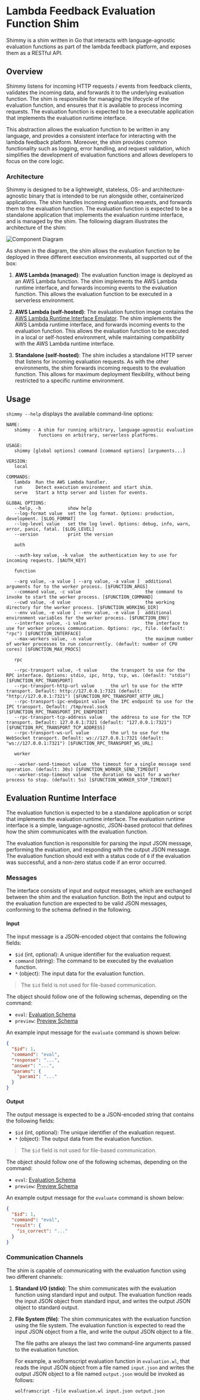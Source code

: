 # Lambda Feedback Evaluation Function Shim

Shimmy is a shim written in Go that interacts with language-agnostic evaluation functions as part of the lambda feedback platform, and exposes them as a RESTful API.

## Overview

Shimmy listens for incoming HTTP requests / events from feedback clients, validates the incoming data, and forwards it to the underlying evaluation function. The shim is responsible for managing the lifecycle of the evaluation function, and ensures that it is available to process incoming requests. The evaluation function is expected to be a executable application that implements the evaluation runtime interface.

This abstraction allows the evaluation function to be written in any language, and provides a consistent interface for interacting with the lambda feedback platform. Moreover, the shim provides common functionality such as logging, error handling, and request validation, which simplifies the development of evaluation functions and allows developers to focus on the core logic.

### Architecture

Shimmy is designed to be a lightweight, stateless, OS- and architecture-agnostic binary that is intended to be run alongside other, containerized applications. The shim handles incoming evaluation requests, and forwards them to the evaluation function. The evaluation function is expected to be a standalone application that implements the evaluation runtime interface, and is managed by the shim. The following diagram illustrates the architecture of the shim:

![Component Diagram](./docs/img/evaluation-function-shim-component-diagram.svg)

As shown in the diagram, the shim allows the evaluation function to be deployed in three different execution environments, all supported out of the box:

1. **AWS Lambda (managed)**: The evaluation function image is deployed as an AWS Lambda function. The shim implements the AWS Lambda runtime interface, and forwards incoming events to the evaluation function. This allows the evaluation function to be executed in a serverless environment.

2. **AWS Lambda (self-hosted)**: The evaluation function image contains the [AWS Lambda Runtime Interface Emulator](https://github.com/aws/aws-lambda-runtime-interface-emulator). The shim implements the AWS Lambda runtime interface, and forwards incoming events to the evaluation function. This allows the evaluation function to be executed in a local or self-hosted environment, while maintaining compatibility with the AWS Lambda runtime interface.

3. **Standalone (self-hosted)**: The shim includes a standalone HTTP server that listens for incoming evaluation requests. As with the other environments, the shim forwards incoming requests to the evaluation function. This allows for maximum deployment flexibility, without being restricted to a specific runtime environment.

## Usage

`shimmy --help` displays the available command-line options:

```shell
NAME:
   shimmy - A shim for running arbitrary, language-agnostic evaluation
            functions on arbitrary, serverless platforms.

USAGE:
   shimmy [global options] command [command options] [arguments...]

VERSION:
   local

COMMANDS:
   lambda  Run the AWS Lambda handler.
   run     Detect execution environment and start shim.
   serve   Start a http server and listen for events.

GLOBAL OPTIONS:
   --help, -h          show help
   --log-format value  set the log format. Options: production, development. [$LOG_FORMAT]
   --log-level value   set the log level. Options: debug, info, warn, error, panic, fatal. [$LOG_LEVEL]
   --version           print the version

   auth

   --auth-key value, -k value  the authentication key to use for incoming requests. [$AUTH_KEY]

   function

   --arg value, -a value [ --arg value, -a value ]  additional arguments for to the worker process. [$FUNCTION_ARGS]
   --command value, -c value                        the command to invoke to start the worker process. [$FUNCTION_COMMAND]
   --cwd value, -d value                            the working directory for the worker process. [$FUNCTION_WORKING_DIR]
   --env value, -e value [ --env value, -e value ]  additional environment variables for the worker process. [$FUNCTION_ENV]
   --interface value, -i value                      the interface to use for worker process communication. Options: rpc, file. (default: "rpc") [$FUNCTION_INTERFACE]
   --max-workers value, -n value                    the maximum number of worker processes to run concurrently. (default: number of CPU cores) [$FUNCTION_MAX_PROCS]

   rpc

   --rpc-transport value, -t value     the transport to use for the RPC interface. Options: stdio, ipc, http, tcp, ws. (default: "stdio") [$FUNCTION_RPC_TRANSPORT]
   --rpc-transport-http-url value      the url to use for the HTTP transport. Default: http://127.0.0.1:7321 (default: "http://127.0.0.1:7321") [$FUNCTION_RPC_TRANSPORT_HTTP_URL]
   --rpc-transport-ipc-endpoint value  the IPC endpoint to use for the IPC transport. Default: /tmp/eval.sock [$FUNCTION_RPC_TRANSPORT_IPC_ENDPOINT]
   --rpc-transport-tcp-address value   the address to use for the TCP transport. Default: 127.0.0.1:7321 (default: "127.0.0.1:7321") [$FUNCTION_RPC_TRANSPORT_TCP_ADDRESS]
   --rpc-transport-ws-url value        the url to use for the WebSocket transport. Default: ws://127.0.0.1:7321 (default: "ws://127.0.0.1:7321") [$FUNCTION_RPC_TRANSPORT_WS_URL]

   worker

   --worker-send-timeout value  the timeout for a single message send operation. (default: 30s) [$FUNCTION_WORKER_SEND_TIMEOUT]
   --worker-stop-timeout value  the duration to wait for a worker process to stop. (default: 5s) [$FUNCTION_WORKER_STOP_TIMEOUT]
```

## Evaluation Runtime Interface

The evaluation function is expected to be a standalone application or script that implements the evaluation runtime interface. The evaluation runtime interface is a simple, language-agnostic, JSON-based protocol that defines how the shim communicates with the evaluation function.

The evaluation function is responsible for parsing the input JSON message, performing the evaluation, and responding with the output JSON message. The evaluation function should exit with a status code of `0` if the evaluation was successful, and a non-zero status code if an error occurred.

### Messages

The interface consists of input and output messages, which are exchanged between the shim and the evaluation function. Both the input and output to the evaluation function are expected to be valid JSON messages, conforming to the schema defined in the following.

#### Input

The input message is a JSON-encoded object that contains the following fields:

- `$id` (int, optional): A unique identifier for the evaluation request.
- `command` (string): The command to be executed by the evaluation function.
- `*` (object): The input data for the evaluation function.

> The `$id` field is not used for file-based communication.

The object should follow one of the following schemas, depending on the command:

- `eval`: [Evaluation Schema](./runtime/schema/request-eval.json)
- `preview`: [Preview Schema](./runtime/schema/request-preview.json)

An example input message for the `evaluate` command is shown below:

```json
{
  "$id": 1,
  "command": "eval",
  "response": "...",
  "answer": "...",
  "params": {
    "param1": "..."
  }
}
```

#### Output

The output message is expected to be a JSON-encoded string that contains the following fields:

- `$id` (int, optional): The unique identifier of the evaluation request.
- `*` (object): The output data from the evaluation function.

> The `$id` field is not used for file-based communication.

The object should follow one of the following schemas, depending on the command:

- `eval`: [Evaluation Schema](./runtime/schema/response-eval.json)
- `preview`: [Preview Schema](./runtime/schema/response-preview.json)

An example output message for the `evaluate` command is shown below:

```json
{
  "$id": 1,
  "command": "eval",
  "result": {
    "is_correct": "..."
  }
}
```

### Communication Channels

The shim is capable of communicating with the evaluation function using two different channels:

1. **Standard I/O (stdio)**: The shim communicates with the evaluation function using standard input and output. The evaluation function reads the input JSON object from standard input, and writes the output JSON object to standard output.

2. **File System (file)**: The shim communicates with the evaluation function using the file system. The evaluation function is expected to read the input JSON object from a file, and write the output JSON object to a file.

   The file paths are always the last two command-line arguments passed to the evaluation function.

   For example, a wolframscript evaluation function in `evaluation.wl`, that reads the input JSON object from a file named `input.json` and writes the output JSON object to a file named `output.json` would be invoked as follows:

   ```shell
   wolframscript -file evaluation.wl input.json output.json
   ```
